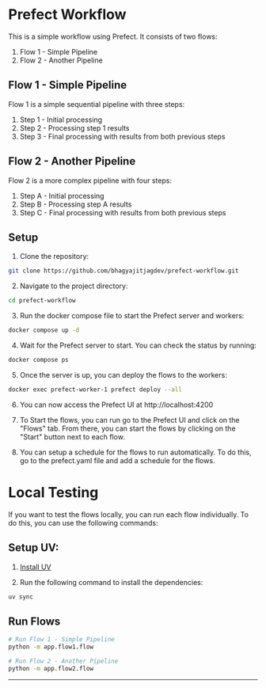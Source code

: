 # Prefect Workflow

This is a simple workflow using Prefect. It consists of two flows:

1. Flow 1 - Simple Pipeline
2. Flow 2 - Another Pipeline

## Flow 1 - Simple Pipeline

Flow 1 is a simple sequential pipeline with three steps:

1. Step 1 - Initial processing
2. Step 2 - Processing step 1 results
3. Step 3 - Final processing with results from both previous steps

## Flow 2 - Another Pipeline

Flow 2 is a more complex pipeline with four steps:

1. Step A - Initial processing
2. Step B - Processing step A results
3. Step C - Final processing with results from both previous steps

## Setup

1. Clone the repository:

```bash
git clone https://github.com/bhagyajitjagdev/prefect-workflow.git
```

2. Navigate to the project directory:

```bash
cd prefect-workflow
```

3. Run the docker compose file to start the Prefect server and workers:

```bash
docker compose up -d
```

4. Wait for the Prefect server to start. You can check the status by running:

```bash
docker compose ps
```

5. Once the server is up, you can deploy the flows to the workers:

```bash
docker exec prefect-worker-1 prefect deploy --all
```

6. You can now access the Prefect UI at http://localhost:4200

7. To Start the flows, you can run go to the Prefect UI and click on the "Flows" tab. From there, you can start the flows by clicking on the "Start" button next to each flow.

8. You can setup a schedule for the flows to run automatically. To do this, go to the prefect.yaml file and add a schedule for the flows.

# Local Testing

If you want to test the flows locally, you can run each flow individually. To do this, you can use the following commands:

## Setup UV:

1. [Install UV](https://docs.astral.sh/uv/getting-started/installation/)

2. Run the following command to install the dependencies:

```bash
uv sync
```

## Run Flows

```bash
# Run Flow 1 - Simple Pipeline
python -m app.flow1.flow

# Run Flow 2 - Another Pipeline
python -m app.flow2.flow
```

---

